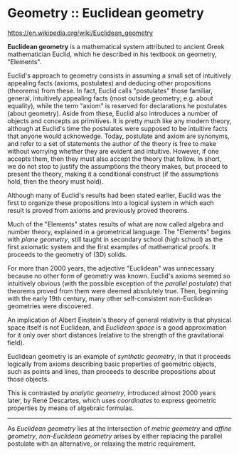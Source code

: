 # Geometry :: Euclidean geometry

https://en.wikipedia.org/wiki/Euclidean_geometry

**Euclidean geometry** is a mathematical system attributed to ancient Greek mathematician Euclid, which he described in his textbook on geometry, "Elements".

Euclid's approach to geometry consists in assuming a small set of intuitively appealing facts (axioms, postulates) and deducing other propositions (theorems) from these. In fact, Euclid calls "postulates" those familiar, general, intuitively appealing facts (most outside geometry; e.g. about equality), while the term "axiom" is reserved for declarations he postulates (about geometry). Aside from these, Euclid also introduces a number of objects and concepts as primitives. It is pretty much like any modern theory, although at Euclid's time the postulates were supposed to be intuitive facts that anyone would acknowedge. Today, postulate and axiom are synonyms, and refer to a set of statements the author of the theory is free to make without worrying whether they are evident and intuitive. However, if one accepts them, then they must also accept the theory that follow. In short, we do not stop to justify the assumptions the theory makes, but proceed to present the theory, making it a conditional construct (if the assumptions hold, then the theory must hold).

Although many of Euclid's results had been stated earlier, Euclid was the first to organize these propositions into a logical system in which each result is proved from axioms and previously proved theorems.

Much of the "Elements" states results of what are now called algebra and number theory, explained in a geometrical language. The "Elements" begins with *plane geometry*, still taught in secondary school (high school) as the first axiomatic system and the first examples of mathematical proofs. It proceeds to the geometry of (3D) solids.

For more than 2000 years, the adjective "Euclidean" was unnecessary because no other form of geometry was known. Euclid's axioms seemed so intuitively obvious (with the possible exception of the *parallel postulate*) that theorems proved from them were deemed absolutely true. Then, beginning with the early 19th century, many other self-consistent non-Euclidean geometries were discovered.

An implication of Albert Einstein's theory of general relativity is that physical space itself is not Euclidean, and *Euclidean space* is a good approximation for it only over short distances (relative to the strength of the gravitational field).

Euclidean geometry is an example of *synthetic geometry*, in that it proceeds logically from axioms describing basic properties of geometric objects, such as points and lines, than proceeds to describe propositions about those objects.

This is contrasted by *analytic geometry*, introduced almost 2000 years later, by René Descartes, which uses *coordinates* to express geometric properties by means of algebraic formulas.

---

As *Euclidean geometry* lies at the intersection of *metric geometry* and *affine geometry*, *non-Euclidean geometry* arises by either replacing the parallel postulate with an alternative, or relaxing the metric requirement.
